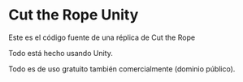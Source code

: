 # Cut the Rope Unity
Este es el código fuente de una réplica de Cut the Rope 

Todo está hecho usando Unity.

Todo es de uso gratuito también comercialmente (dominio público).
